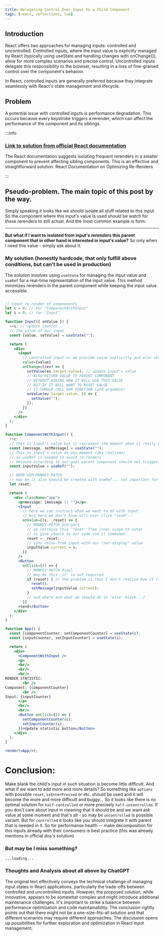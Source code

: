 ```yaml
---
title: Delegating Control Over Input to a Child Component
tags: [react, reflections, lab]
---
```



## Introduction

React offers two approaches for managing inputs: controlled and uncontrolled. Controlled inputs, where the input value is explicitly managed by React (typically using useState and handling changes with onChange()), allow for more complex scenarios and precise control. Uncontrolled inputs delegate this responsibility to the browser, resulting in a loss of fine-grained control over the component's behavior.

In React, controlled inputs are generally preferred because they integrate seamlessly with React's state management and lifecycle.

## Problem

A potential issue with controlled inputs is performance degradation. This occurs because every keystroke triggers a rerender, which can affect the performance of the component and its siblings.

:::info

### [Link to solution from official React documentation](https://react.dev/reference/react-dom/components/input#optimizing-re-rendering-on-every-keystroke)

The React documentation suggests isolating frequent rerenders in a smaller component to prevent affecting sibling components. This is an effective and straightforward solution. React Documentation on Optimizing Re-Renders

:::

## Pseudo-problem. The main topic of this post by the way.

Simply speaking it looks like we should isolate all stuff related to this input. So the component where this input's value is used should be watch for these rerenders to still actual. And the most common example is form.

---

__But what if I want to isolated from input's rerenders this parent component that in other hand is interested in input's value?__
So only when I need this value - simply ask about it.

### My solution (honestly hardcode, that only fulfill above conditions, but can't be used in production)

The solution involves using `useState` for managing the input value and `useRef` for a real-time representation of the input value. This method minimizes rerenders in the parent component while keeping the input value accessible.


```jsx live noInline

// Count re-render of compoonents
let c = 0; // for "ComponentWithInput"
let i = 0; // for "Input"

function Input({ onValue }) {
  ++i; // update counter
  // the value of our input
  const [value, setValue] = useState("");

  return (
    <div>
      <input
        // controlled input => we provide value explicitly and also should updated it
        value={value}
        onChange={(ev) => {
          setValue(ev.target.value); // update input's value
          // ALSO RETURN VALUE TO PARENT COMPONENT
          // WITHOUT ASKING HOW IT WILL USE THIS VALUE
          // BUT IF IT WILL WANT TO RESET VALUE
          // IT SHOULD CALL OUR FUNCTION (2nd argument)
          onValue(ev.target.value, () => {
            setValue("");
          });
        }}
      />
    </div>
  );
}

function ComponentWithInput() {
  ++c;
  // this is input's value but it represent the moment when it really needed (completed)
  const [message, setMessage] = useState("");
  // this is input's value at any moment (aka realtime)
  // so useRef is needed to avoid re-renders
  // because according to our goal parent component should not triggers on every 'onChange'
  const inputValue = useRef("");

  // HERE OUR MONKEY-PATCH
  // may be it also should be created with useRef... not important for now
  let reset;

  return (
    <div className="app">
      <p>message: {message || ""}</p>
      <Input
        // here we can instruct what we want to do with input
        // but here we don't know will user click "send"...
        onValue={(s, _reset) => {
          // MONKEY-PATCH 2nd part
          // we retreive this 'reset' from inner scope to outer
          // to give chance to our code use it somewhen
          reset = _reset;
          // sync value from input with our "not-display" value
          inputValue.current = s;
        }}
      />
      <Button
        onClick={() => {
          // MONKEY-PATCH final
          // may be this 'if' is not required
          if (reset) { // the problem is that I don't realize how it risky or now... is there chance that 'reset' is still 'undefined'...
            reset();
            setMessage(inputValue.current);
          }
          // and where and what we should do in 'else' block...?
        }}
      >send</Button>
    </div>
  );
}

function App() {
  const [componentCounter, setComponentCounter] = useState(c);
  const [inputCounter, setInputCounter] = useState(i);

  return (
    <div>
      <ComponentWithInput />
      <p>
      <br/>
      <br/>
      <br/>
RENDER STATISTIC:
        <br />
Component: {componentCounter}
        <br />
Input: {inputCounter}
      </p>
      <br/>
      <br/>
      <Button onClick={() => {
        setComponentCounter(c);
        setInputCounter(i);
      }}>Update statistic button</Button>
    </div>
  );
}

render(<App/>);

```

# Conclusion:
Make blank the child's input in such situation is become little difficult. And what if we want to add more and more details? So something like `options` with possible `reset`, `isEnterPressed` or etc. should be used and it will become the more and more difficult and buggy...
So it looks like there is no optimal solution for `half-controlled` or more precisely `half-uncontrolled`.
If you don't care about input in meaning that it should be and we want ask value at some moment and that's all - so may be `uncontrolled` is possible variant.
But for `controlled` it looks like you should integrete it with parent that is needed in it.
So for performanse health -- make decomposition for this inputs already with their consumers is best practice (this was already mentions in official dos's solution)

### But may be I miss something?

`...loading...`

### Thoughts and Analysis about all above by ChatGPT

The original text effectively conveys the technical challenge of managing input states in React applications, particularly the trade-offs between controlled and uncontrolled inputs. However, the proposed solution, while innovative, appears to be somewhat complex and might introduce additional maintenance challenges. It's important to strike a balance between performance optimization and code maintainability. The conclusion rightly points out that there might not be a one-size-fits-all solution and that different scenarios may require different approaches. The discussion opens up possibilities for further exploration and optimization in React input management.
